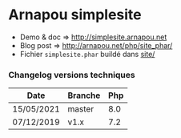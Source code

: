 Arnapou simplesite
==================

* Demo & doc => http://simplesite.arnapou.net
* Blog post => http://arnapou.net/php/site_phar/
* Fichier `simplesite.phar` buildé dans [site/](site/)


### Changelog versions techniques

| Date       | Branche | Php | 
|------------|---------|-----|
| 15/05/2021 | master  | 8.0 |
| 07/12/2019 | v1.x    | 7.2 |
